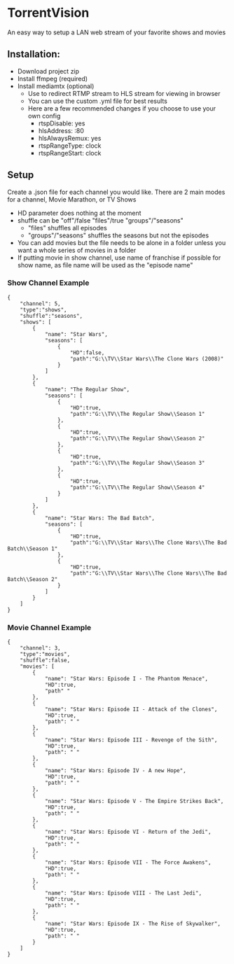 # TorrentVision
 An easy way to setup a LAN web stream of your favorite shows and movies

## Installation:
* Download project zip
* Install ffmpeg (required)
* Install mediamtx (optional)
    - Use to redirect RTMP stream to HLS stream for viewing in browser
    - You can use the custom .yml file for best results
    - Here are a few recommended changes if you choose to use your own config
        * rtspDisable: yes
        * hlsAddress: :80
        * hlsAlwaysRemux: yes
        * rtspRangeType: clock
        * rtspRangeStart: clock
## Setup
Create a .json file for each channel you would like. There are 2 main modes for a channel, Movie Marathon, or TV Shows
* HD parameter does nothing at the moment
* shuffle can be "off"/false "files"/true "groups"/"seasons"
    - "files" shuffles all episodes
    - "groups"/"seasons" shuffles the seasons but not the episodes
* You can add movies but the file needs to be alone in a folder unless you want a whole series of movies in a folder
* If putting movie in show channel, use name of franchise if possible for show name, as file name will be used as the "episode name"
### Show Channel Example
    {
        "channel": 5,
        "type":"shows",
        "shuffle":"seasons",
        "shows": [
            {
                "name": "Star Wars",
                "seasons": [
                    {
                        "HD":false,
                        "path":"G:\\TV\\Star Wars\\The Clone Wars (2008)"
                    }
                ]
            },
            {
                "name": "The Regular Show",
                "seasons": [
                    {
                        "HD":true,
                        "path":"G:\\TV\\The Regular Show\\Season 1"
                    },
                    {
                        "HD":true,
                        "path":"G:\\TV\\The Regular Show\\Season 2"
                    },
                    {
                        "HD":true,
                        "path":"G:\\TV\\The Regular Show\\Season 3"
                    },
                    {
                        "HD":true,
                        "path":"G:\\TV\\The Regular Show\\Season 4"
                    }
                ]
            },
            {
                "name": "Star Wars: The Bad Batch",
                "seasons": [
                    {
                        "HD":true,
                        "path":"G:\\TV\\Star Wars\\The Clone Wars\\The Bad Batch\\Season 1"
                    },
                    {
                        "HD":true,
                        "path":"G:\\TV\\Star Wars\\The Clone Wars\\The Bad Batch\\Season 2"
                    }
                ]
            }
        ]
    }

### Movie Channel Example
    {
        "channel": 3,
        "type":"movies",
        "shuffle":false,
        "movies": [
            {
                "name": "Star Wars: Episode I - The Phantom Menace",
                "HD":true,
                "path" "
            },
            {
                "name": "Star Wars: Episode II - Attack of the Clones",
                "HD":true,
                "path": " "
            },
            {
                "name": "Star Wars: Episode III - Revenge of the Sith",
                "HD":true,
                "path": " "
            },
            {
                "name": "Star Wars: Episode IV - A new Hope",
                "HD":true,
                "path": " "
            },
            {
                "name": "Star Wars: Episode V - The Empire Strikes Back",
                "HD":true,
                "path": " "
            },
            {
                "name": "Star Wars: Episode VI - Return of the Jedi",
                "HD":true,
                "path": " "
            },
            {
                "name": "Star Wars: Episode VII - The Force Awakens",
                "HD":true,
                "path": " "
            },
            {
                "name": "Star Wars: Episode VIII - The Last Jedi",
                "HD":true,
                "path": " "
            },
            {
                "name": "Star Wars: Episode IX - The Rise of Skywalker",
                "HD":true,
                "path": " "
            }
        ]
    }